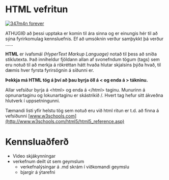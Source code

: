 # HTML vefritun  

[![347m4n forever]()](https://youtu.be/xXAKO71K6Mc)

ATHUGIÐ að þessi upptaka er komin til ára sinna og er einungis hér til að sýna fyrirkomulag kennsluefnis. Ef að umsóknin verður samþykkt þá verður ......

 
**HTML** er ívafsmál _(HyperText Markup Language)_  notað til þess að sníða stiklutexta.  Það inniheldur fjöldann allan af svonefndum tögum (tags) sem eru notuð til að merkja á rökréttan hátt hvaða hlutar skjalsins þýða hvað, til dæmis hver fyrsta fyrirsögnin á síðunni er. 

**Þekkja má HTML tög á því að þau byrja öll á   <  og enda á  > tákninu.**

Allar vefsíður byrja á &lt;html> og enda á &lt;/html> taginu.  Munurinn á opnunartaginu og lokunartaginu er skástrikið /.  Hvert tag hefur sitt ákveðna hlutverk í uppsetningunni. 

Tæmandi listi yfir helstu tög sem notuð eru við html ritun er t.d. að finna á vefsíðunni [www.w3schools.com](http://www.w3schools.com/html5/html5_reference.asp) 

# Kennsluaðferð
* Video skjákynningar
* verkefnum deilt út sem geymslum
  * verkefnalýsingar á .md skrám í viðkomandi geymslu
  * bjargir á ýtarefni
